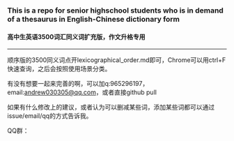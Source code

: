 ### This is a repo for senior highschool students who is in demand of a thesaurus in English-Chinese dictionary form

#### 高中生英语3500词汇同义词扩充版，作文升格专用
---

顺序版的3500同义词点开lexicographical_order.md即可，Chrome可以用ctrl+F快速查询，之后会按照使用场景分类。

有没有想要一起来完善的啊，可以加q:965296197，email:andrew030305@qq.com，或者直接github pull

如果有什么修改上的建议，或者认为可以删减某些词，添加某些词都可以通过issue/email/qq的方式告诉我。

QQ群：